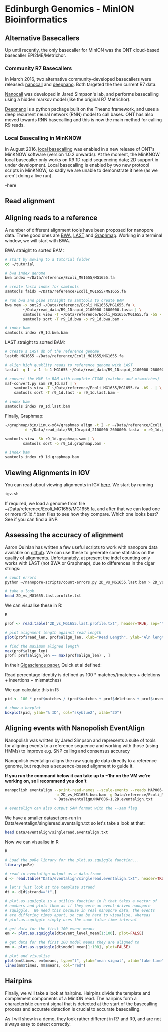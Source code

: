 # Edinburgh Genomics - MinION Bioinformatics

## Alternative Basecallers

Up until recently, the only basecaller for MinION was the ONT cloud-based basecaller EPI2ME/Metrichor. 

### Community R7 Basecallers

In March 2016, two alternative community-developed basecallers were released: [nanocall](http://biorxiv.org/content/early/2016/03/28/046086) and [deepnano](http://arxiv.org/abs/1603.09195). Both targeted the then current R7 data.

[Nanocall](https://github.com/mateidavid/nanocall) was developed in Jared Simpson's lab, and performs basecalling using a hidden markov model (like the original R7 Metrichor).

[Deepnano](https://bitbucket.org/vboza/deepnano) is a python package built on the Theano framework, and uses a deep recurrent neural network (RNN) model to call bases. ONT has also moved towards RNN basecalling and this is now the main method for calling R9 reads.

### Local Basecalling in MinKNOW

In August 2016, [local basecalling](https://nanoporetech.com/about-us/news/local-basecalling-now-available-enabling-minion-usage-field) was enabled in a new release of ONT's MinKNOW software (version 1.0.2 onwards). At the moment, the MinKNOW local basecaller only works on R9 1D rapid sequencing data; 2D support in under development. Local basecalling is enabled by two new protocol scripts in MinKNOW, so sadly we are unable to demonstrate it here (as we aren't doing a live run).

-here

<!---
Up until recently, the only basecaller for MinION was the ONT cloud-based basecaller EPI2ME/Metrichor. However, two alternative basecallers were recently developed in the community: [nanocall](http://biorxiv.org/content/early/2016/03/28/046086) and [deepnano](http://arxiv.org/abs/1603.09195). They were released almost simultaneously. We are going to take a quick look at each of them here.

### Nanocall

[Nanocall](https://github.com/mateidavid/nanocall) was developed in Jared Simpson's lab, and performs basecalling using a hidden markov model (like the original Metrichor). For reasons of time, we have put just a couple of pre-basecalled files in ~/Data/pre_basecall. We can basecall them with nanocall like this:

```sh
nanocall/bin/nanocall -t 2 ~/Data/pre_basecall >~/Data/pre_basecall/nanocall_output.fa 2>~/Data/pre_basecall/nanocall.log
```

Nanocall just does 1D basecalling at the moment. In the ouptput file, you will find template and complement basecalls for both files.

### Deepnano

[Deepnano](https://bitbucket.org/vboza/deepnano) uses a deep recurrent neural network (RNN) model to call bases. ONT is also moving towards RNN basecalling and it is likely this will be the main method for calling R9 (and future data) going forward. Deepnano is a python package built on the Theano framework. This has quite a few depedencies, so we installed them in a virtual environment. You can activate the environment like this:

```sh
source deep_ve/bin/activate
```

We can then run deepnano on a directory of FAST5 files like this:

```sh
cd ~/deepnano
python basecall_no_metrichor.py --directory ~/Data/pre_basecall --output ~/Data/pre_basecall/deepnano.fasta
cd ..
deactivate
```

Sadly, this is currently failing on the vm's with strange errors (the software is still experimental). It works on my laptop though...
--->

## Read alignment

## Aligning reads to a reference

A number of different alignment tools have been proposed for nanopore data. Three good ones are [BWA](http://bio-bwa.sourceforge.net/), [LAST](http://last.cbrc.jp/) and [Graphmap](https://github.com/isovic/graphmap). Working in a terminal window, we will start with BWA.

BWA straight to sorted BAM:

```sh
# start by moving to a tutorial folder
cd ~/tutorial

# bwa index genome
bwa index ~/Data/reference/Ecoli_MG1655/MG1655.fa

# create fasta index for samtools
samtools faidx ~/Data/reference/Ecoli_MG1655/MG1655.fa

# run bwa and pipe straight to samtools to create BAM
bwa mem -x ont2d ~/Data/reference/Ecoli_MG1655/MG1655.fa \
        ~/Data/read_data/R9_1Drapid_2100000-2600000.fasta | \
        samtools view -T ~/Data/reference/Ecoli_MG1655/MG1655.fa -bS - | \
        samtools sort -T r9_1d.bwa -o r9_1d.bwa.bam -

# index bam
samtools index r9_1d.bwa.bam
```

LAST straight to sorted BAM:

```sh
# create a LAST db of the reference genome
lastdb MG1655 ~/Data/reference/Ecoli_MG1655/MG1655.fa

# align high quaklity reads to reference genome with LAST
lastal -q 1 -a 1 -b 1 MG1655 ~/Data/read_data/R9_1Drapid_2100000-2600000.fasta > r9_1d.maf

# convert the MAF to BAM with complete CIGAR (matches and mismatches)
maf-convert.py sam r9_1d.maf | \
    samtools view -T ~/Data/reference/Ecoli_MG1655/MG1655.fa -bS - | \
    samtools sort -T r9_1d.last -o r9_1d.last.bam -

# index bam
samtools index r9_1d.last.bam
```

Finally, Graphmap:

```sh
~/graphmap/bin/Linux-x64/graphmap align -t 2 -r ~/Data/reference/Ecoli_MG1655/MG1655.fa \
        -d ~/Data/read_data/R9_1Drapid_2100000-2600000.fasta -o r9_1d.graphmap.sam

samtools view -Sb r9_1d.graphmap.sam | \
        samtools sort -o r9_1d.graphmap.bam - 

# index bam
samtools index r9_1d.graphmap.bam
```

## Viewing Alignments in IGV

You can read about viewing alignments in IGV [here](https://www.broadinstitute.org/software/igv/AlignmentData). We start by running 

```sh
igv.sh
```

If required, we load a genome from file ~/Data/reference/Ecoli_MG1655/MG1655.fa, and after that we can load one or more r9_1d.*.bam files to see how they compare. Which one looks best? See if you can find a SNP.

## Assessing the accuracy of alignment
Aaron Quinlan has written a few useful scripts to work with nanopore data available on [github](https://github.com/arq5x/nanopore-scripts/).  We can use these to generate some statistics on the quality of alignments.  Unfortunately, at present the indel counting only works with LAST (not BWA or Graphmap), due to differences in the cigar strings:

```bash
# count errors
python ~/nanopore-scripts/count-errors.py 2D_vs_MG1655.last.bam > 2D_vs_MG1655.last.profile.txt

# take a look
head 2D_vs_MG1655.last.profile.txt
```

We can visualise these in R:

```bash
R
```
```R
prof <- read.table("2D_vs_MG1655.last.profile.txt", header=TRUE, sep="\t", stringsAsFactors=FALSE)

# plot alignment length against read length
plot(prof$read_len, prof$align_len, xlab="Read Length", ylab="Aln length", pch=16)

# find the maximum aligned length
max(prof$align_len)
prof[ prof$align_len == max(prof$align_len) , ]
```

In their [Gigascience paper](http://www.gigasciencejournal.com/content/3/1/22), Quick et al defined:

 Read percentage identity is defined as 100 * matches/(matches + deletions + insertions + mismatches)

We can calculate this in R:

```R
pid <- 100 * prof$matches / (prof$matches + prof$deletions + prof$insertions + prof$mismatches)

# show a boxplot
boxplot(pid, ylab="% ID", col="skyblue2", xlab="2D")
```

## Aligning events with Nanopolish EventAlign

Nanopolish was written by Jared Simpson and represents a suite of tools for aligning events to a reference sequence and working with those (using HMMs) to improve e.g. SNP calling and consensus accuracy

Nanopolish eventalign aligns the raw squiggle data directly to a reference genome, but requires a sequence-based alignment to guide it.

**If you run the command below it can take up to ~1hr on the VM we're working on, so I recommend you don't**

```bash
nanopolish eventalign --print-read-names --scale-events --reads MAP006-1.2D.fasta \
                      -b 2D_vs_MG1655.bwa.bam -g Data/reference/Ecoli_MG1655/MG1655.fa \
                      > Data/eventalign/MAP006-1.2D.eventalign.txt

# eventalign can also output SAM format with the --sam flag
```

We have a smaller dataset pre-run in Data/eventalign/singleread.eventalign.txt so let's take a look at that:

```bash
head Data/eventalign/singleread.eventalign.txt
```

Now we can visualise in R

```bash
R
```
```R
# Load the poRe library for the plot.as.squiggle function...
library(poRe)

# read in eventalign output as a data.frame
d <- read.table("Data/eventalign/singleread.eventalign.txt", header=TRUE, sep="\t")

# let's just look at the template strand
dt <- d[d$strand=="t",]

# plot.as.squiggle is a utility function in R that takes a vector of
# numbers and plots them as if they were an event-driven nanopore
# squiggle.  We need this because in real nanopore data, the events
# are differing times apart, so can be hard to visualise, whereas
# plot.as.squiggle simply uses the same false time interval

# get data for the first 100 event means
em <- plot.as.squiggle(dt$event_level_mean[1:100], plot=FALSE)

# get data for the first 100 model means they are aligned to
mm <- plot.as.squiggle(dt$model_mean[1:100], plot=FALSE)

# plot and visualise
plot(em$times, em$means, type="l", ylab="mean signal", xlab="fake time")
lines(mm$times, mm$means, col="red")
```
## Hairpins

Finally, we will take a look at hairpins. Hairpins divide the template and complement components of a MinION read. The hairpins form a characteristic current signal that is detected at the start of the basecalling process and accurate detection is crucial to accurate basecalling. 

As I will show in a demo, they look rather different in R7 and R9, and are not always easy to detect correctly.
